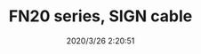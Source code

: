 ﻿---
layout: post 
title: FN20 series, SIGN cable
tags: FX20
categories: wire-cable
overview: 
series: FN20
part_number: 20-20276-0
thumb_img: static/202003/309-thumb-20200326102126.jpg
small_img: static/202003/309-20200326102126.jpg
date: 2020/3/26 2:20:51
---



